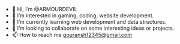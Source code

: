 - 👋 Hi, I’m @ARMOURDEVIL
- 👀 I’m interested in gaming, coding, website development.
- 🌱 I’m currently learning web development and data structures.
- 💞️ I’m looking to collaborate on some interesting ideas or projects.
- 📫 How to reach me gouransh12345@gmail.com

<!---
ARMOURDEVIL/ARMOURDEVIL is a ✨ special ✨ repository because its `README.md` (this file) appears on your GitHub profile.
You can click the Preview link to take a look at your changes.
--->

